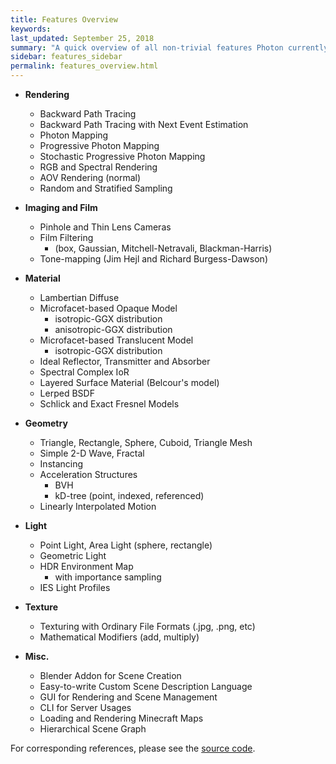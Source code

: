 ```yaml
---
title: Features Overview
keywords: 
last_updated: September 25, 2018
summary: "A quick overview of all non-trivial features Photon currently has."
sidebar: features_sidebar
permalink: features_overview.html
---
```


* **Rendering**
  * Backward Path Tracing
  * Backward Path Tracing with Next Event Estimation
  * Photon Mapping
  * Progressive Photon Mapping
  * Stochastic Progressive Photon Mapping
  * RGB and Spectral Rendering
  * AOV Rendering (normal)
  * Random and Stratified Sampling

* **Imaging and Film**
  * Pinhole and Thin Lens Cameras
  * Film Filtering
    * (box, Gaussian, Mitchell-Netravali, Blackman-Harris)
  * Tone-mapping (Jim Hejl and Richard Burgess-Dawson)

* **Material**
  * Lambertian Diffuse
  * Microfacet-based Opaque Model
    * isotropic-GGX distribution
    * anisotropic-GGX distribution
  * Microfacet-based Translucent Model
    * isotropic-GGX distribution
  * Ideal Reflector, Transmitter and Absorber
  * Spectral Complex IoR
  * Layered Surface Material (Belcour's model)
  * Lerped BSDF
  * Schlick and Exact Fresnel Models

* **Geometry**
  * Triangle, Rectangle, Sphere, Cuboid, Triangle Mesh
  * Simple 2-D Wave, Fractal
  * Instancing
  * Acceleration Structures
    * BVH
    * kD-tree (point, indexed, referenced)
  * Linearly Interpolated Motion

* **Light**
  * Point Light, Area Light (sphere, rectangle)
  * Geometric Light
  * HDR Environment Map
    * with importance sampling
  * IES Light Profiles

* **Texture**
  * Texturing with Ordinary File Formats (.jpg, .png, etc)
  * Mathematical Modifiers (add, multiply)

* **Misc.**
  * Blender Addon for Scene Creation
  * Easy-to-write Custom Scene Description Language
  * GUI for Rendering and Scene Management
  * CLI for Server Usages
  * Loading and Rendering Minecraft Maps
  * Hierarchical Scene Graph

For corresponding references, please see the [source code](https://github.com/TzuChieh/Photon-v2).
